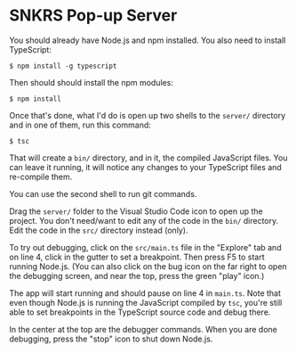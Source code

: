 # SNKRS Pop-up Server

You should already have Node.js and npm installed. You also
need to install TypeScript:

    $ npm install -g typescript

Then should should install the npm modules:

	$ npm install

Once that's done, what I'd do is open up two shells to the
`server/` directory and in one of them, run this command:

    $ tsc

That will create a `bin/` directory, and in it, the compiled
JavaScript files. You can leave it running, it will notice
any changes to your TypeScript files and re-compile them.

You can use the second shell to run git commands.

Drag the `server/` folder to the Visual Studio Code icon to
open up the project. You don't need/want to edit any of the
code in the `bin/` directory. Edit the code in the `src/`
directory instead (only).

To try out debugging, click on the `src/main.ts` file in
the "Explore" tab and on line 4, click in the gutter to set
a breakpoint. Then press F5 to start running Node.js. (You
can also click on the bug icon on the far right to open the
debugging screen, and near the top, press the green "play"
icon.)

The app will start running and should pause on line 4 in
`main.ts`. Note that even though Node.js is running the
JavaScript compiled by `tsc`, you're still able to set
breakpoints in the TypeScript source code and debug there.

In the center at the top are the debugger commands. When
you are done debugging, press the "stop" icon to shut
down Node.js.